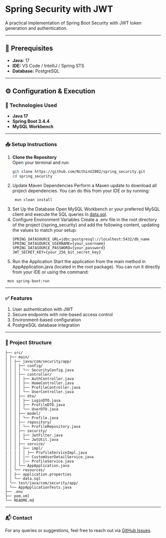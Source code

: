 # Spring Security with JWT  
A practical implementation of Spring Boot Security with JWT token generation and authentication.

---

## 🚀 Prerequisites

- **Java:** 17  
- **IDE:** VS Code / IntelliJ / Spring STS 
- **Database:** PostgreSQL  

---

## ⚙️ Configuration & Execution

### 🔧 Technologies Used

- **Java 17**
- **Spring Boot 3.4.4**
- **MySQL Workbench**

---

### 📥 Setup Instructions

1. **Clone the Repository**  
   Open your terminal and run:
   ```bash
   git clone https://github.com/NithinU2802/spring_security.git
   cd spring_security
   ```
2. Update Maven Dependencies
   Perform a Maven update to download all project dependencies. You can do this from your IDE or by running:
   ```
    mvn clean install
   ```
3. Set Up the Database
   Open MySQL Workbench or your preferred MySQL client and execute the SQL queries in [data.sql](https://github.com/NithinU2802/spring_security/blob/master/src/main/resources/data.sql).
4. Configure Environment Variables
   Create a .env file in the root directory of the project (/spring_security) and add the following content, updating the values to match your setup:
   ```
   SPRING_DATASOURCE_URL=jdbc:postgresql://localhost:5432/db_name
   SPRING_DATASOURCE_USERNAME={your_username}
   SPRING_DATASOURCE_PASSWORD={your_password}
   JWT_SECRET_KEY={your_256_bit_secret_key}
   ```
5. Run the Application
   Start the application from the main method in AppApplication.java (located in the root package). You can run it directly from your IDE or using the command:
  ```
   mvn spring-boot:run
  ```

---

### ✅ Features

1. User authentication with JWT
2. Secure endpoints with role-based access control
3. Environment-based configuration
4. PostgreSQL database integration

---

### 📂 Project Structure

```
├── src/
│ ├── main/
│ │ ├── java/com/security/app/
│ │ │ ├── config/
│ │ │ │ └── SecurityConfig.java
│ │ │ ├── controller/
│ │ │ │ ├── AuthController.java
│ │ │ │ ├── HomeController.java
│ │ │ │ ├── ProfileController.java
│ │ │ │ └── UserController.java
│ │ │ ├── dto/
│ │ │ │ ├── LoginDTO.java
│ │ │ │ ├── ProfileDTO.java
│ │ │ │ └── UserDTO.java
│ │ │ ├── model/
│ │ │ │ └── Profile.java
│ │ │ ├── repository/
│ │ │ │ └── ProfileRepository.java
│ │ │ ├── security/
│ │ │ │ ├── JwtFilter.java
│ │ │ │ └── JwtUtil.java
│ │ │ ├── service/
│ │ │ │ ├── impl/
| | | | | ├── ProfileServiceImpl.java
│ │ │ │ │── CustomUserDetailService.java
│ │ │ │ │── ProfileService.java
│ │ │ └── AppApplication.java
│ │ └── resources/
│ │ ├── application.properties
│ │ └── data.sql
│ └── test/java/com/security/app/
│ └── AppApplicationTests.java
├── .env
├── pom.xml
└── README.md
```

---

### 📬 Contact

For any queries or suggestions, feel free to reach out via [GitHub Issues](https://github.com/NithinU2802/spring_security/issues).
